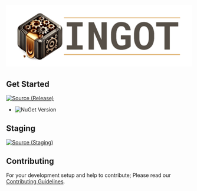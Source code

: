 # ![image](docs/images/banner.png)

## Get Started

[![Source (Release)](https://github.com/stfbln/Vesture/actions/workflows/source-release.yml/badge.svg)](https://github.com/stfbln/Vesture/actions/workflows/source-release.yml)

* ![NuGet Version](https://img.shields.io/nuget/v/Vesture.Mediator?label=Vesture.Mediator&link=https%3A%2F%2Fwww.nuget.org%2Fpackages%Vesture.Mediator%2F0.0.2)

## Staging

[![Source (Staging)](https://github.com/stfbln/Vesture/actions/workflows/source-staging.yml/badge.svg)](https://github.com/stfbln/Vesture/actions/workflows/source-staging.yml)

## Contributing

For your development setup and help to contribute; Please read our [Contributing Guidelines](CONTRIBUTING.md).
